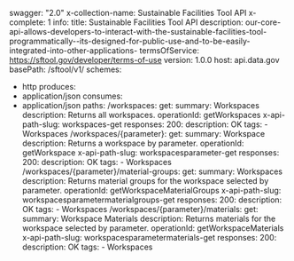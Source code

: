 swagger: "2.0"
x-collection-name: Sustainable Facilities Tool API
x-complete: 1
info:
  title: Sustainable Facilities Tool API
  description: our-core-api-allows-developers-to-interact-with-the-sustainable-facilities-tool-programmatically--its-designed-for-public-use-and-to-be-easily-integrated-into-other-applications-
  termsOfService: https://sftool.gov/developer/terms-of-use
  version: 1.0.0
host: api.data.gov
basePath: /sftool/v1/
schemes:
- http
produces:
- application/json
consumes:
- application/json
paths:
  /workspaces:
    get:
      summary: Workspaces
      description: Returns all workspaces.
      operationId: getWorkspaces
      x-api-path-slug: workspaces-get
      responses:
        200:
          description: OK
      tags:
      - Workspaces
  /workspaces/{parameter}:
    get:
      summary: Workspace
      description: Returns a workspace by parameter.
      operationId: getWorkspace
      x-api-path-slug: workspacesparameter-get
      responses:
        200:
          description: OK
      tags:
      - Workspaces
  /workspaces/{parameter}/material-groups:
    get:
      summary: Workspaces
      description: Returns material groups for the workspace selected by parameter.
      operationId: getWorkspaceMaterialGroups
      x-api-path-slug: workspacesparametermaterialgroups-get
      responses:
        200:
          description: OK
      tags:
      - Workspaces
  /workspaces/{parameter}/materials:
    get:
      summary: Workspace Materials
      description: Returns materials for the workspace selected by parameter.
      operationId: getWorkspaceMaterials
      x-api-path-slug: workspacesparametermaterials-get
      responses:
        200:
          description: OK
      tags:
      - Workspaces